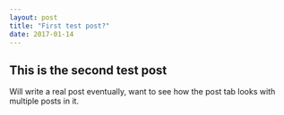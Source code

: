 ```yaml
---
layout: post
title: "First test post?"
date: 2017-01-14
---
```


## This is the second test post
Will write a real post eventually, want to see how the post tab looks with multiple posts in it.
